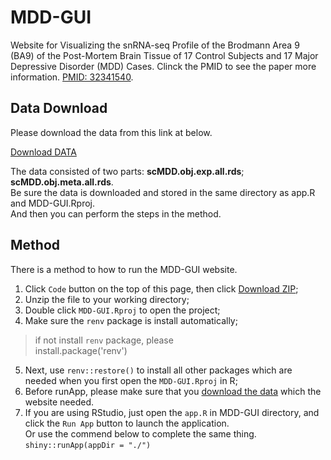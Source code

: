 # MDD-GUI
Website for Visualizing the snRNA-seq Profile of the Brodmann Area 9 (BA9) of the Post-Mortem Brain Tissue of 17 Control Subjects and 17 Major Depressive Disorder (MDD) Cases. Clinck the PMID to see the paper more information. [PMID: 32341540](https://doi.org/10.1038/s41593-020-0621-y).

## Data Download
Please download the data from this link at below.  

[Download DATA](https://pan.baidu.com/s/1dWleMYH6Vh62iuLYzcD5kQ?pwd=yxfn)  

The data consisted of two parts: **scMDD.obj.exp.all.rds**; **scMDD.obj.meta.all.rds**.  
Be sure the data is downloaded and stored in the same directory as app.R and MDD-GUI.Rproj.  
And then you can  perform the steps in the method. 

## Method
There is a method to how to run the MDD-GUI website.
1. Click `Code` button on the top of this page, then click [Download ZIP](https://github.com/SSSJe/MDD-GUI/archive/refs/heads/main.zip);
2. Unzip the file to your working directory;
3. Double click `MDD-GUI.Rproj` to open the project;
4. Make sure the `renv` package is install automatically;
  > if not install `renv` package, please <br>
  > install.package('renv')
5. Next, use `renv::restore()` to install all other packages which are needed when you first open the `MDD-GUI.Rproj` in R;
6. Before runApp, please make sure that you [download the data](https://pan.baidu.com/s/1dWleMYH6Vh62iuLYzcD5kQ?pwd=yxfn) which the website needed.
6. If you are using RStudio, just open the `app.R` in MDD-GUI directory, and click the `Run App` button to launch the application.
  <br>Or use the commend below to complete the same thing. <br>  `shiny::runApp(appDir = "./")`
